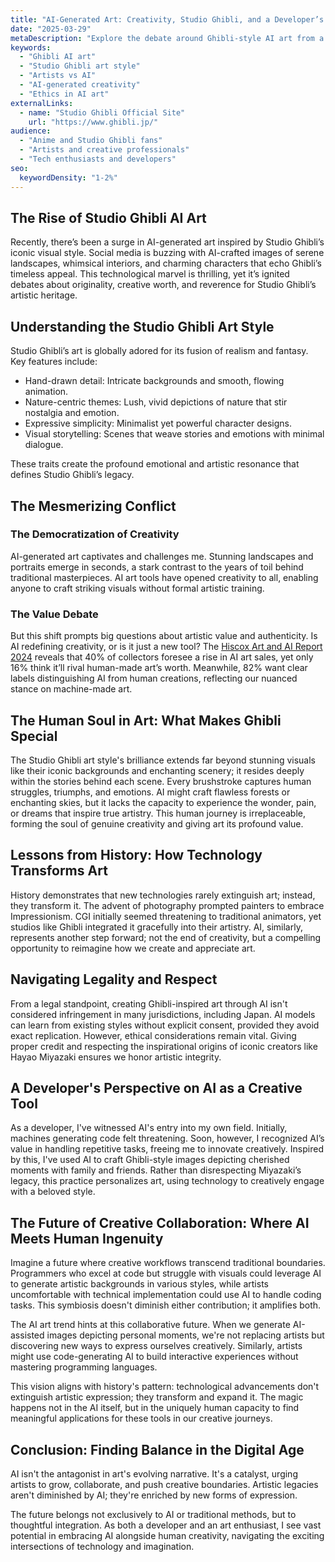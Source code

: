 ```yaml
---
title: "AI-Generated Art: Creativity, Studio Ghibli, and a Developer’s Perspective"
date: "2025-03-29"
metaDescription: "Explore the debate around Ghibli-style AI art from a developer's perspective, examining creativity, ethics, and innovation in the AI art world."
keywords:
  - "Ghibli AI art"
  - "Studio Ghibli art style"
  - "Artists vs AI"
  - "AI-generated creativity"
  - "Ethics in AI art"
externalLinks:
  - name: "Studio Ghibli Official Site"
    url: "https://www.ghibli.jp/"
audience:
  - "Anime and Studio Ghibli fans"
  - "Artists and creative professionals"
  - "Tech enthusiasts and developers"
seo:
  keywordDensity: "1-2%"
---
```

## The Rise of Studio Ghibli AI Art

Recently, there’s been a surge in AI-generated art inspired by Studio Ghibli’s iconic visual style. Social media is buzzing with AI-crafted images of serene landscapes, whimsical interiors, and charming characters that echo Ghibli’s timeless appeal. This technological marvel is thrilling, yet it’s ignited debates about originality, creative worth, and reverence for Studio Ghibli’s artistic heritage.

## Understanding the Studio Ghibli Art Style

Studio Ghibli’s art is globally adored for its fusion of realism and fantasy. Key features include:

-   Hand-drawn detail: Intricate backgrounds and smooth, flowing animation.
-   Nature-centric themes: Lush, vivid depictions of nature that stir nostalgia and emotion.    
-   Expressive simplicity: Minimalist yet powerful character designs.    
-   Visual storytelling: Scenes that weave stories and emotions with minimal dialogue.
    
These traits create the profound emotional and artistic resonance that defines Studio Ghibli’s legacy.

## The Mesmerizing Conflict

### The Democratization of Creativity

AI-generated art captivates and challenges me. Stunning landscapes and portraits emerge in seconds, a stark contrast to the years of toil behind traditional masterpieces. AI art tools have opened creativity to all, enabling anyone to craft striking visuals without formal artistic training.

### The Value Debate

But this shift prompts big questions about artistic value and authenticity. Is AI redefining creativity, or is it just a new tool? The [Hiscox Art and AI Report 2024](https://www.hiscoxgroup.com/news/blog/hiscoxs-art-and-ai-report-2024) reveals that 40% of collectors foresee a rise in AI art sales, yet only 16% think it’ll rival human-made art’s worth. Meanwhile, 82% want clear labels distinguishing AI from human creations, reflecting our nuanced stance on machine-made art.


## The Human Soul in Art: What Makes Ghibli Special

The Studio Ghibli art style's brilliance extends far beyond stunning visuals like their iconic backgrounds and enchanting scenery; it resides deeply within the stories behind each scene. Every brushstroke captures human struggles, triumphs, and emotions. AI might craft flawless forests or enchanting skies, but it lacks the capacity to experience the wonder, pain, or dreams that inspire true artistry. This human journey is irreplaceable, forming the soul of genuine creativity and giving art its profound value.

## Lessons from History: How Technology Transforms Art

History demonstrates that new technologies rarely extinguish art; instead, they transform it. The advent of photography prompted painters to embrace Impressionism. CGI initially seemed threatening to traditional animators, yet studios like Ghibli integrated it gracefully into their artistry. AI, similarly, represents another step forward; not the end of creativity, but a compelling opportunity to reimagine how we create and appreciate art.

## Navigating Legality and Respect

From a legal standpoint, creating Ghibli-inspired art through AI isn't considered infringement in many jurisdictions, including Japan. AI models can learn from existing styles without explicit consent, provided they avoid exact replication. However, ethical considerations remain vital. Giving proper credit and respecting the inspirational origins of iconic creators like Hayao Miyazaki ensures we honor artistic integrity.

## A Developer's Perspective on AI as a Creative Tool

As a developer, I've witnessed AI's entry into my own field. Initially, machines generating code felt threatening. Soon, however, I recognized AI’s value in handling repetitive tasks, freeing me to innovate creatively. Inspired by this, I've used AI to craft Ghibli-style images depicting cherished moments with family and friends. Rather than disrespecting Miyazaki’s legacy, this practice personalizes art, using technology to creatively engage with a beloved style.

## The Future of Creative Collaboration: Where AI Meets Human Ingenuity

Imagine a future where creative workflows transcend traditional boundaries. Programmers who excel at code but struggle with visuals could leverage AI to generate artistic backgrounds in various styles, while artists uncomfortable with technical implementation could use AI to handle coding tasks. This symbiosis doesn't diminish either contribution; it amplifies both.

The AI art trend hints at this collaborative future. When we generate AI-assisted images depicting personal moments, we're not replacing artists but discovering new ways to express ourselves creatively. Similarly, artists might use code-generating AI to build interactive experiences without mastering programming languages.

This vision aligns with history's pattern: technological advancements don't extinguish artistic expression; they transform and expand it. The magic happens not in the AI itself, but in the uniquely human capacity to find meaningful applications for these tools in our creative journeys.

## Conclusion: Finding Balance in the Digital Age

AI isn't the antagonist in art's evolving narrative. It's a catalyst, urging artists to grow, collaborate, and push creative boundaries. Artistic legacies aren't diminished by AI; they're enriched by new forms of expression.

The future belongs not exclusively to AI or traditional methods, but to thoughtful integration. As both a developer and an art enthusiast, I see vast potential in embracing AI alongside human creativity, navigating the exciting intersections of technology and imagination.